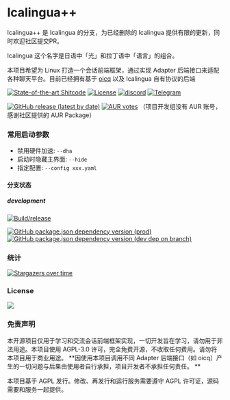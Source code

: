 # Icalingua++

Icalingua++ 是 Icalingua 的分支，为已经删除的 Icalingua 提供有限的更新，同时欢迎社区提交PR。

Icalingua 这个名字是日语中「光」和拉丁语中「语言」的组合。

本项目希望为 Linux 打造一个会话前端框架，通过实现 Adapter 后端接口来适配各种聊天平台。目前已经拥有基于 [oicq](https://github.com/takayama-lily/oicq) 以及 Icalingua 自有协议的后端

[![State-of-the-art Shitcode](https://img.shields.io/static/v1?label=State-of-the-art&message=Shitcode&color=7B5804)](https://github.com/trekhleb/state-of-the-art-shitcode)
[![License](https://img.shields.io/aur/license/icalingua++)](https://github.com/Icalingua-plus-plus/Icalingua-plus-plus/blob/development/LICENSE)
[![discord](https://img.shields.io/static/v1?label=chat&message=discord&color=7289da&logo=discord)](https://discord.gg/gKnU7BARzv)
[![Telegram](https://img.shields.io/static/v1?label=Discussion&message=Telegram&color=blue&logo=telegram)](https://t.me/Icalinguapp)

[![GitHub release (latest by date)](https://img.shields.io/github/downloads/Icalingua-plus-plus/Icalingua-plus-plus/latest/total)](https://github.com/Icalingua-plus-plus/Icalingua-plus-plus/releases/latest)
[![AUR votes](https://img.shields.io/aur/votes/icalingua++)](https://aur.archlinux.org/packages/icalingua++/)
（项目开发组没有 AUR 账号，感谢社区提供的 AUR Package）

### 常用启动参数

- 禁用硬件加速: `--dha`
- 启动时隐藏主界面: `--hide`
- 指定配置: `--config xxx.yaml`

#### 分支状态

##### development

[![Build/release](https://github.com/Icalingua-plus-plus/Icalingua-plus-plus/actions/workflows/main.yml/badge.svg?branch=development)](https://github.com/Icalingua-plus-plus/Icalingua-plus-plus/actions/workflows/main.yml)

[![GitHub package.json dependency version (prod)](https://img.shields.io/github/package-json/dependency-version/Icalingua-plus-plus/Icalingua-plus-plus/oicq-icalingua-plus-plus/development?filename=icalingua%2Fpackage.json)](https://github.com/takayama-lily/oicq)
[![GitHub package.json dependency version (dev dep on branch)](https://img.shields.io/github/package-json/dependency-version/Icalingua-plus-plus/Icalingua-plus-plus/dev/electron/development?logo=electron&filename=icalingua%2Fpackage.json)](https://electronjs.org)

### 统计

[![Stargazers over time](https://starchart.cc/Icalingua-plus-plus/Icalingua-plus-plus.svg)](https://github.com/Icalingua-plus-plus/Icalingua-plus-plus/stargazers)

### License

[![](https://camo.githubusercontent.com/473b62766b498e4f2b008ada39f1d56fb3183649f24447866e25d958ac3fd79a/68747470733a2f2f7777772e676e752e6f72672f67726170686963732f6167706c76332d3135357835312e706e67)](https://www.gnu.org/licenses/agpl-3.0.txt)

### 免责声明

本开源项目仅用于学习和交流会话前端框架实现，一切开发旨在学习，请勿用于非法用途。本项目使用 AGPL-3.0 许可，完全免费开源，不收取任何费用。请勿将本项目用于商业用途。 **因使用本项目调用不同 Adapter 后端接口（如 oicq）产生的一切问题与后果由使用者自行承担，项目开发者不承担任何责任。 **

本项目基于 AGPL 发行。修改、再发行和运行服务需要遵守 AGPL 许可证，源码需要和服务一起提供。
